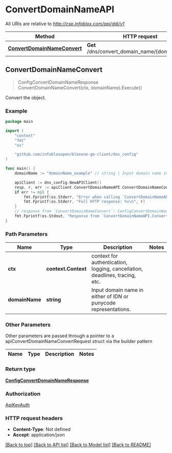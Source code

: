 # ConvertDomainNameAPI

All URIs are relative to *http://csp.infoblox.com/api/ddi/v1*

Method | HTTP request | Description
------------- | ------------- | -------------
[**ConvertDomainNameConvert**](ConvertDomainNameAPI.md#ConvertDomainNameConvert) | **Get** /dns/convert_domain_name/{domain_name} | Convert the object.



## ConvertDomainNameConvert

> ConfigConvertDomainNameResponse ConvertDomainNameConvert(ctx, domainName).Execute()

Convert the object.



### Example

```go
package main

import (
	"context"
	"fmt"
	"os"

	"github.com/infobloxopen/bloxone-go-client/dns_config"
)

func main() {
	domainName := "domainName_example" // string | Input domain name in either of IDN or punycode representations.

	apiClient := dns_config.NewAPIClient()
	resp, r, err := apiClient.ConvertDomainNameAPI.ConvertDomainNameConvert(context.Background(), domainName).Execute()
	if err != nil {
		fmt.Fprintf(os.Stderr, "Error when calling `ConvertDomainNameAPI.ConvertDomainNameConvert``: %v\n", err)
		fmt.Fprintf(os.Stderr, "Full HTTP response: %v\n", r)
	}
	// response from `ConvertDomainNameConvert`: ConfigConvertDomainNameResponse
	fmt.Fprintf(os.Stdout, "Response from `ConvertDomainNameAPI.ConvertDomainNameConvert`: %v\n", resp)
}
```

### Path Parameters


Name | Type | Description  | Notes
------------- | ------------- | ------------- | -------------
**ctx** | **context.Context** | context for authentication, logging, cancellation, deadlines, tracing, etc.
**domainName** | **string** | Input domain name in either of IDN or punycode representations. | 

### Other Parameters

Other parameters are passed through a pointer to a apiConvertDomainNameConvertRequest struct via the builder pattern


Name | Type | Description  | Notes
------------- | ------------- | ------------- | -------------


### Return type

[**ConfigConvertDomainNameResponse**](ConfigConvertDomainNameResponse.md)

### Authorization

[ApiKeyAuth](../README.md#ApiKeyAuth)

### HTTP request headers

- **Content-Type**: Not defined
- **Accept**: application/json

[[Back to top]](#) [[Back to API list]](../README.md#documentation-for-api-endpoints)
[[Back to Model list]](../README.md#documentation-for-models)
[[Back to README]](../README.md)

